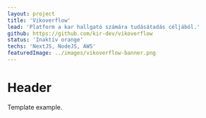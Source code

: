 ```yaml
---
layout: project
title: 'Vikoverflow'
lead: 'Platform a kar hallgató számára tudásátadás céljából.'
github: https://github.com/kir-dev/vikoverflow
status: 'Inaktív orange'
techs: 'NextJS, NodeJS, AWS'
featuredImage: ../images/vikoverflow-banner.png
---
```


# Header

Template example.
